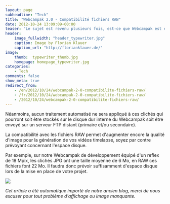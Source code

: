 ```yaml
---
layout: page
subheadline: "Tech"
title: "Webcampak 2.0 - Compatibilité fichiers RAW"
date: 2012-10-24 13:09:09+00:00
teaser: "Le sujet est revenu plusieurs fois, est-ce que Webcampak est en mesure de traiter des fichiers RAW. La réponse est désormais oui, la dernière version de Webcampak ajoute la compatibilité avec les fichiers RAW en provenance des appareils CANON ou NIKON."
header:
    image_fullwidth: "header_typewriter.jpg"
    caption: Image by Florian Klauer
    caption_url: "http://florianklauer.de/"
image:
    thumb:  typewriter_thumb.jpg
    homepage: homepage_typewriter.jpg
categories:
    - Tech
comments: false
show_meta: true
redirect_from:
    - /en/2012/10/24/webcampak-2-0-compatibilite-fichiers-raw/
    - /fr/2012/10/24/webcampak-2-0-compatibilite-fichiers-raw/
    - /2012/10/24/webcampak-2-0-compatibilite-fichiers-raw/
---
```


Néanmoins, aucun traitement automatisé ne sera appliqué à ces clichés qui pourront soit être stockés sur le disque dur interne du Webcampak soit être envoyé sur un serveur FTP distant (primaire et/ou secondaire).

La compatibilité avec les fichiers RAW permet d'augmenter encore la qualité d'image pour la génération de vos vidéos timelapse, soyez par contre prévoyant concernant l'espace disque.

Par exemple, sur notre Webcampak de développement équipé d'un reflex de 18 Mpix, les clichés JPG ont une taille moyenne de 6 Mo, en RAW ces fichiers font 22 Mo. Il faudra donc prévoir suffisamment d'espace disque lors de la mise en place de votre projet.

![](http://www.webcampak.com/wp-content/uploads/2010/07/Webcampak-3.jpg)

_Cet article a été automatique importé de notre ancien blog, merci de nous excuser pour tout problème d'affichage ou image manquante._
